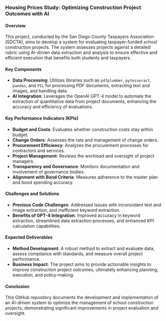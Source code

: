 ### Housing Prices Study: Optimizing Construction Project Outcomes with AI

#### Overview
This project, conducted by the San Diego County Taxpayers Association (SDCTA), aims to develop a system for evaluating taxpayer-funded school construction projects. The system assesses projects against a detailed rubric using AI-driven data extraction and analysis to ensure effective and efficient execution that benefits both students and taxpayers.

#### Key Components
- **Data Processing**: Utilizes libraries such as `pdfplumber`, `pytesseract`, `pandas`, and `PIL` for processing PDF documents, extracting text and images, and handling data.
- **AI Integration**: Leverages the OpenAI GPT-4 model to automate the extraction of quantitative data from project documents, enhancing the accuracy and efficiency of evaluations.

#### Key Performance Indicators (KPIs)
- **Budget and Costs**: Evaluates whether construction costs stay within budget.
- **Change Orders**: Assesses the rate and management of change orders.
- **Procurement Efficiency**: Analyzes the procurement processes for contractors and services.
- **Project Management**: Reviews the workload and oversight of project managers.
- **Transparency and Governance**: Monitors documentation and involvement of governance bodies.
- **Alignment with Bond Criteria**: Measures adherence to the master plan and bond spending accuracy.

#### Challenges and Solutions
- **Previous Code Challenges**: Addressed issues with inconsistent text and image extraction, and inefficient keyword extraction.
- **Benefits of GPT-4 Integration**: Improved accuracy in keyword extraction, streamlined data extraction processes, and enhanced KPI calculation capabilities.

#### Expected Deliverables
- **Method Development**: A robust method to extract and evaluate data, assess compliance with standards, and measure overall project performance.
- **Business Impact**: The project aims to provide actionable insights to improve construction project outcomes, ultimately enhancing planning, execution, and policy-making.

#### Conclusion
This GitHub repository documents the development and implementation of an AI-driven system to optimize the management of school construction projects, demonstrating significant improvements in project evaluation and oversight.

